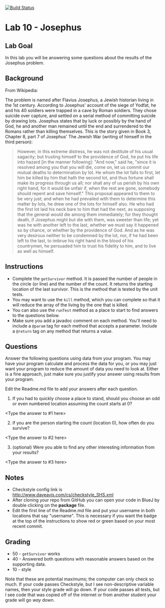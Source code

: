 [![Build Status](https://travis-ci.com/StratfordHS-APCS/lab-10-josephus-username.svg?token=L8ZuTUsXtxKqevAPVWLC&branch=master)](https://travis-ci.com/StratfordHS-APCS/lab-10-josephus-username)

# Lab 10 - Josephus

## Lab Goal
In this lab you will be answering some questions about the results of the Josephus problem.

## Background
From Wikipedia:

The problem is named after Flavius Josephus, a Jewish historian living in the 1st century. According to Josephus' account of the siege of Yodfat, he and his 40 soldiers were trapped in a cave by Roman soldiers. They chose suicide over capture, and settled on a serial method of committing suicide by drawing lots. Josephus states that by luck or possibly by the hand of God, he and another man remained until the end and surrendered to the Romans rather than killing themselves. This is the story given in Book 3, Chapter 8, part 7 of Josephus' The Jewish War (writing of himself in the third person):

> However, in this extreme distress, he was not destitute of his usual sagacity; but trusting himself to the providence of God, he put his life into hazard [in the manner following]: "And now," said he, "since it is resolved among you that you will die, come on, let us commit our mutual deaths to determination by lot. He whom the lot falls to first, let him be killed by him that hath the second lot, and thus fortune shall make its progress through us all; nor shall any of us perish by his own right hand, for it would be unfair if, when the rest are gone, somebody should repent and save himself." This proposal appeared to them to be very just; and when he had prevailed with them to determine this matter by lots, he drew one of the lots for himself also. He who had the first lot laid his neck bare to him that had the next, as supposing that the general would die among them immediately; for they thought death, if Josephus might but die with them, was sweeter than life; yet was he with another left to the last, whether we must say it happened so by chance, or whether by the providence of God. And as he was very desirous neither to be condemned by the lot, nor, if he had been left to the last, to imbrue his right hand in the blood of his countrymen, he persuaded him to trust his fidelity to him, and to live as well as himself.

## Instructions
 * Complete the `getSurvivor` method. It is passed the number of people in the circle (or line) and the number of the count.  It returns the starting location of the last survivor.  This is the method that is tested by the unit tests.
 * You may want to use the `kill` method, which you can complete so that it will reduce the array of the living by the one that is killed.
 * You can also use the `runTest` method as a place to start to find answers to the questions below.
 * Make sure you add a javadoc comment on each method.  You'll need to include a `@param` tag for each method that accepts a parameter.  Include a `@return` tag on any method that returns a value.

## Questions
Answer the following questions using data from your program. You may have your program calculate and process the data for you, or you may just want your program to reduce the amount of data you need to look at.  Either is a fine approach, just make sure you justify your answer using results from your program.

Edit the Readme.md file to add your answers after each question.

1. If you had to quickly choose a place to stand, should you choose an odd or even numbered location assuming the count starts at 0?

<Type the answer to \#1 here>

2. If you are the person starting the count (location 0), how often do you survive?

<Type the answer to \#2 here>

3. (optional) Were you able to find any other interesting information from your results?

<Type the answer to \#3 here>

## Notes
* Checkstyle config link is http://www.daveavis.com/cs/checkstyle_SHS.xml
* After cloning your repo from GitHub you can open your code in BlueJ by double clicking on the **package** file.
* Edit the first line of the Readme.md file and put your username in both locations that say "username".  This is necessary if you want the badge at the top of the instructions to show red or green based on your most recent commit.

## Grading
* 50 - `getSurvivor` works
* 40 - Answered both questions with reasonable answers based on the supporting data.
* 10 - style

Note that these are potential maximums; the computer can only check so much.  If your code passes Checkstyle, but I see non-descriptive variable names, then your style grade will go down.  If your code passes all tests, but I see code that was copied off of the internet or from another student your grade will go *way* down.
